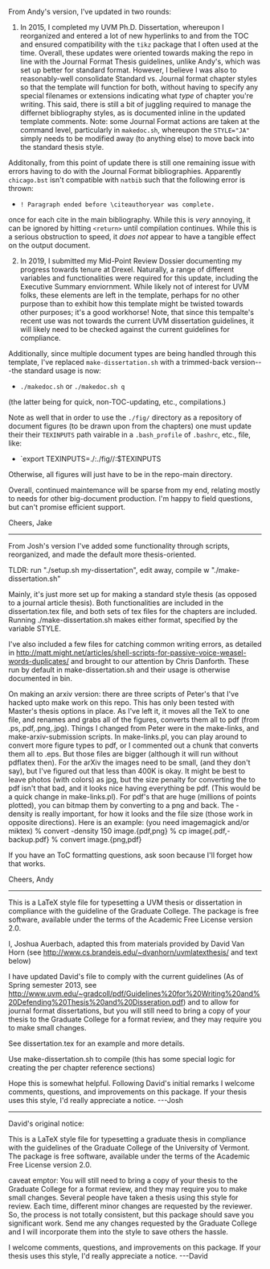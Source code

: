 From Andy's version, I've updated in two rounds:

1. In 2015, I completed my UVM Ph.D. Dissertation, whereupon I reorganized and 
entered a lot of new hyperlinks to and from the TOC
and ensured compatibility with the `tikz` package
that I often used at the time.
Overall, these updates were oriented towards
making the repo in line with the Journal Format Thesis guidelines,
unlike Andy's, which was set up better for standard format.
However, I believe I was also to reasonably-well consolidate
Standard vs. Journal format chapter styles so that
the template will function for both, 
without having to specify any special filenames
or extensions indicating what _type_ of chapter you're writing.
This said, there is still a bit of juggling required
to manage the differnet bibliography styles,
as is documented inline in the updated template comments.
Note: some Journal Format actions are taken at the command level,
particularly in `makedoc.sh`, whereupon the `STYLE="JA"`
simply needs to be modified away (to anything else)
to move back into the standard thesis style.

Additonally, from this point of update there is still one remaining
issue with errors having to do with the Journal Format bibliographies.
Apparently `chicago.bst` isn't compatible with `natbib` such that
the following error is thrown:

- `! Paragraph ended before \citeauthoryear was complete.`

once for each cite in the main bibliography. 
While this is _very_ annoying,
it can be ignored by hitting `<return>` 
until compilation continues. 
While this is a serious obstruction to speed,
it _does not_ appear to have a tangible effect on the output document.

2. In 2019, I submitted my Mid-Point Review Dossier 
documenting my progress towards tenure at Drexel. 
Naturally, a range of different variables and
functionalities were required for this update, 
including the Executive Summary enviornment.
While likely not of interest for UVM folks,
these elements are left in the template,
perhaps for no other purpose than to exhibit
how this template might be twisted towards other purposes;
it's a good workhorse! 
Note, that since this tempalte's recent use
was not towards the current UVM dissertation guidelines,
it will likely need to be 
checked against the current guidelines for compliance.

Additionally, since multiple document types are
being handled through this template, 
I've replaced `make-dissertation.sh`
with a trimmed-back version---the standard usage is now:

- `./makedoc.sh` or `./makedoc.sh q`

(the latter being for quick, non-TOC-updating, etc., compilations.)

Note as well that in order to use the `./fig/` directory
as a repository of document figures 
(to be drawn upon from the chapters)
one must update their their `TEXINPUTS` path vairable
in a `.bash_profile` of `.bashrc`, etc., file, like:

- `export TEXINPUTS=./:./fig//:$TEXINPUTS

Otherwise, all figures will just have to be in the repo-main directory.

Overall, continued maintemance will be sparse from my end,
relating mostly to needs for other big-document production.
I'm happy to field questions, but can't promise efficient support.

Cheers,
Jake

-------------------------------------------

From Josh's version I've added some functionality through scripts, reorganized, and made the default more thesis-oriented.

TLDR: run "./setup.sh my-dissertation", edit away, compile w "./make-dissertation.sh"

Mainly, it's just more set up for making a standard style thesis (as opposed to a journal article thesis).
Both functionalities are included in the dissertation.tex file, and both sets of tex files for the chapters are included.
Running ./make-dissertation.sh makes either format, specified by the variable STYLE.

I've also included a few files for catching common writing errors, as detailed in http://matt.might.net/articles/shell-scripts-for-passive-voice-weasel-words-duplicates/ and brought to our attention by Chris Danforth.
These run by default in make-dissertation.sh and their usage is otherwise documented in bin.

On making an arxiv version: there are three scripts of Peter's that I've hacked upto make work on this repo.
This has only been tested with Master's thesis options in place.
As I've left it, it moves all the TeX to one file, and renames and grabs all of the figures, converts them all to pdf (from .ps,.pdf,.png,.jpg).
Things I changed from Peter were in the make-links, and make-arxiv-submission scripts.
In make-links.pl, you can play around to convert more figure types to pdf, or I commented out a chunk that converts them all to .eps.
But those files are bigger (although it will run without pdflatex then).
For the arXiv the images need to be small, (and they don't say), but I've figured out that less than 400K is okay.
It might be best to leave photos (with colors) as jpg, but the size penalty for converting the to pdf isn't that bad, and it looks nice having everything be pdf.
(This would be a quick change in make-links.pl).
For pdf's that are huge (millions of points plotted), you can bitmap them by converting to a png and back.
The -density is really important, for how it looks and the file size (those work in opposite directions).
Here is an example: (you need imagemagick and/or miktex)
% convert -density 150 image.{pdf,png}
% cp image{.pdf,-backup.pdf}
% convert image.{png,pdf}

If you have an ToC formatting questions, ask soon because I'll forget how that works.

Cheers,
Andy

-------------------------------------------

This is a LaTeX style file for typesetting a UVM thesis or dissertation in compliance with the guideline of the Graduate College.  The package is free software, available under the terms of the Academic Free License version 2.0.

I, Joshua Auerbach, adapted this from materials provided by David Van Horn (see http://www.cs.brandeis.edu/~dvanhorn/uvmlatexthesis/ and text below)

I have updated David's file to comply with the current guidelines (As of Spring semester 2013, see http://www.uvm.edu/~gradcoll/pdf/Guidelines%20for%20Writing%20and%20Defending%20Thesis%20and%20Disseration.pdf)
and to allow for journal format dissertations, but you will still need to bring a copy of your thesis to the Graduate College for a format review, and they may require you to make small changes. 

See dissertation.tex for an example and more details.

Use make-dissertation.sh to compile (this has some special logic for creating the per chapter reference sections)

Hope this is somewhat helpful.  Following David's initial remarks I welcome comments, questions, and improvements on this package. If your thesis uses this style, I'd really appreciate a notice. 
---Josh

------------------------------------------

David's original notice:

This is a LaTeX style file for typesetting a graduate thesis in compliance with the guidelines of the Graduate College of the University of Vermont. The package is free software, available under the terms of the Academic Free License version 2.0.

caveat emptor: You will still need to bring a copy of your thesis to the Graduate College for a format review, and they may require you to make small changes. Several people have taken a thesis using this style for review. Each time, different minor changes are requested by the reviewer. So, the process is not totally consistent, but this package should save you significant work. Send me any changes requested by the Graduate College and I will incorporate them into the style to save others the hassle.

I welcome comments, questions, and improvements on this package. If your thesis uses this style, I'd really appreciate a notice. ---David
